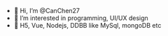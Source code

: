 - 👋 Hi, I’m @CanChen27
- 👀 I’m interested in programming, UI/UX design
- 🌱 H5, Vue, Nodejs, DDBB like MySql, mongoDB etc

<!---
CanChen27/CanChen27 is a ✨ special ✨ repository because its `README.md` (this file) appears on your GitHub profile.
You can click the Preview link to take a look at your changes.
--->
